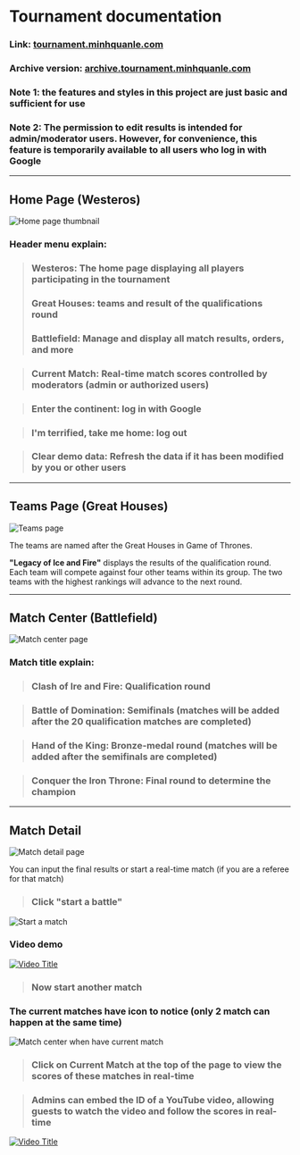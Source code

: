 # Tournament documentation

### Link: [tournament.minhquanle.com](https://tournament.minhquanle.com)

### Archive version: [archive.tournament.minhquanle.com](https://archive.tournament.minhquanle.com)

### Note 1: the features and styles in this project are just basic and sufficient for use

### Note 2: The permission to edit results is intended for admin/moderator users. However, for convenience, this feature is temporarily available to all users who log in with Google

---

## Home Page (Westeros)

![Home page thumbnail](assets/images/home-page.png)

### Header menu explain:

> ### Westeros: The home page displaying all players participating in the tournament
>
> ### Great Houses: teams and result of the qualifications round
>
> ### Battlefield: Manage and display all match results, orders, and more

> ### Current Match: Real-time match scores controlled by moderators (admin or authorized users)

> ### Enter the continent: log in with Google

> ### I'm terrified, take me home: log out

> ### Clear demo data: Refresh the data if it has been modified by you or other users

---

## Teams Page (Great Houses)

![Teams page](assets/images/teams-page.png)

The teams are named after the Great Houses in Game of Thrones.

**"Legacy of Ice and Fire"** displays the results of the qualification round. Each team will compete against four other teams within its group. The two teams with the highest rankings will advance to the next round.

---

## Match Center (Battlefield)

![Match center page](assets/images/match-center-page.png)

### Match title explain:

> ### Clash of Ire and Fire: Qualification round

> ### Battle of Domination: Semifinals (matches will be added after the 20 qualification matches are completed)

> ### Hand of the King: Bronze-medal round (matches will be added after the semifinals are completed)

> ### Conquer the Iron Throne: Final round to determine the champion

---

## Match Detail

![Match detail page](assets/images/match-detail.png)

You can input the final results or start a real-time match (if you are a referee for that match)

> ### Click "start a battle"

![Start a match](assets/images/tracking.png)

### Video demo

<!-- <video controls src="https://www.youtube.com/watch?v=tpVWyVcIOF0" title="Title"></video> -->

[![Video Title](https://img.youtube.com/vi/tpVWyVcIOF0/0.jpg)](https://www.youtube.com/watch?v=tpVWyVcIOF0)

> ### Now start another match

### The current matches have icon to notice (only 2 match can happen at the same time)

![Match center when have current match](assets/images/match-center-current.png)

> ### Click on Current Match at the top of the page to view the scores of these matches in real-time

> ### Admins can embed the ID of a YouTube video, allowing guests to watch the video and follow the scores in real-time

[![Video Title](https://img.youtube.com/vi/s_jWfTZJ_qI/0.jpg)](https://www.youtube.com/watch?v=s_jWfTZJ_qI)

<!-- <video controls src="assets/videos/realtime-tracking.mp4" title="Title"></video> -->
